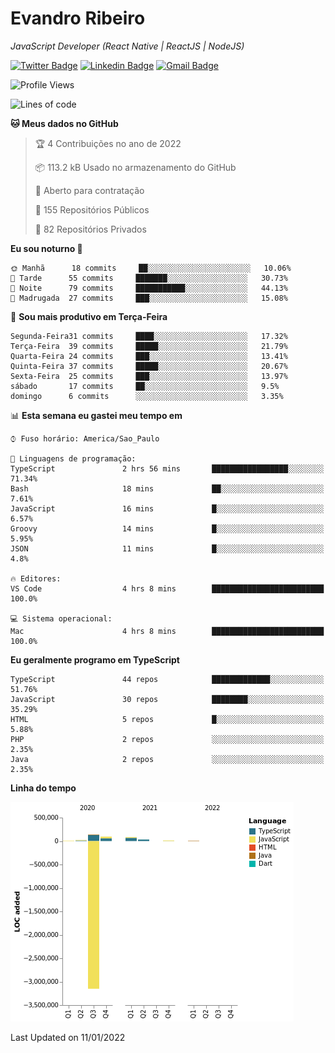 # Evandro **Ribeiro**

*JavaScript Developer (React Native | ReactJS | NodeJS)*

[![Twitter Badge](https://img.shields.io/badge/-@ribeiroevandro-201B2D?style=flat-square&labelColor=201B2D&logo=twitter&logoColor=white&link=https://twitter.com/ribeiroevandro)](https://twitter.com/ribeiroevandro) 
[![Linkedin Badge](https://img.shields.io/badge/-Evandro%20Ribeiro-201B2D?style=flat-square&logo=Linkedin&logoColor=white&link=https://www.linkedin.com/in/ribeiroevandro)](https://www.linkedin.com/in/ribeiroevandro) 
[![Gmail Badge](https://img.shields.io/badge/-oi@ribeiroevandro.com.br-201B2D?style=flat-square&logo=Gmail&logoColor=white&link=mailto:oi@ribeiroevandro.com.br)](mailto:oi@ribeiroevandro.com.br)


<!--START_SECTION:waka-->
![Profile Views](http://img.shields.io/badge/Visualizac%C3%B5es%20do%20perfil-0-blue)

![Lines of code](https://img.shields.io/badge/Desde%20o%20Hello%20World%20eu%20escrevi--3%20Million%20linhas%20de%20c%C3%B3digo-blue)

**🐱 Meus dados no GitHub** 

> 🏆 4 Contribuições no ano de 2022
 > 
> 📦 113.2 kB Usado no armazenamento do GitHub 
 > 
> 💼 Aberto para contratação
 > 
> 📜 155 Repositórios Públicos 
 > 
> 🔑 82 Repositórios Privados  
 > 
**Eu sou noturno 🦉** 

```text
🌞 Manhã      18 commits     ██░░░░░░░░░░░░░░░░░░░░░░░   10.06% 
🌆 Tarde      55 commits     ███████░░░░░░░░░░░░░░░░░░   30.73% 
🌃 Noite      79 commits     ███████████░░░░░░░░░░░░░░   44.13% 
🌙 Madrugada  27 commits     ███░░░░░░░░░░░░░░░░░░░░░░   15.08%

```
📅 **Sou mais produtivo em Terça-Feira** 

```text
Segunda-Feira31 commits     ████░░░░░░░░░░░░░░░░░░░░░   17.32% 
Terça-Feira  39 commits     █████░░░░░░░░░░░░░░░░░░░░   21.79% 
Quarta-Feira 24 commits     ███░░░░░░░░░░░░░░░░░░░░░░   13.41% 
Quinta-Feira 37 commits     █████░░░░░░░░░░░░░░░░░░░░   20.67% 
Sexta-Feira  25 commits     ███░░░░░░░░░░░░░░░░░░░░░░   13.97% 
sábado       17 commits     ██░░░░░░░░░░░░░░░░░░░░░░░   9.5% 
domingo      6 commits      ░░░░░░░░░░░░░░░░░░░░░░░░░   3.35%

```


📊 **Esta semana eu gastei meu tempo em** 

```text
⌚︎ Fuso horário: America/Sao_Paulo

💬 Linguagens de programação: 
TypeScript               2 hrs 56 mins       █████████████████░░░░░░░░   71.34% 
Bash                     18 mins             ██░░░░░░░░░░░░░░░░░░░░░░░   7.61% 
JavaScript               16 mins             █░░░░░░░░░░░░░░░░░░░░░░░░   6.57% 
Groovy                   14 mins             █░░░░░░░░░░░░░░░░░░░░░░░░   5.95% 
JSON                     11 mins             █░░░░░░░░░░░░░░░░░░░░░░░░   4.8%

🔥 Editores: 
VS Code                  4 hrs 8 mins        █████████████████████████   100.0%

💻 Sistema operacional: 
Mac                      4 hrs 8 mins        █████████████████████████   100.0%

```

**Eu geralmente programo em TypeScript** 

```text
TypeScript               44 repos            █████████████░░░░░░░░░░░░   51.76% 
JavaScript               30 repos            ████████░░░░░░░░░░░░░░░░░   35.29% 
HTML                     5 repos             █░░░░░░░░░░░░░░░░░░░░░░░░   5.88% 
PHP                      2 repos             ░░░░░░░░░░░░░░░░░░░░░░░░░   2.35% 
Java                     2 repos             ░░░░░░░░░░░░░░░░░░░░░░░░░   2.35%

```


**Linha do tempo**

![Chart not found](https://raw.githubusercontent.com/ribeiroevandro/ribeiroevandro/master/charts/bar_graph.png) 


 Last Updated on 11/01/2022
<!--END_SECTION:waka-->
